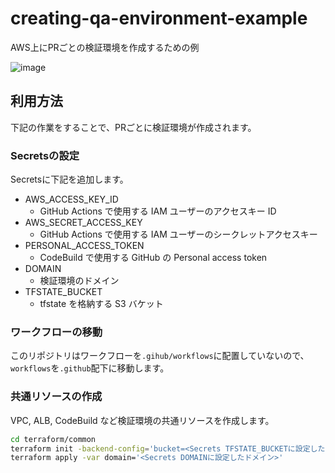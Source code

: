 # creating-qa-environment-example

AWS上にPRごとの検証環境を作成するための例

![image](https://user-images.githubusercontent.com/59072363/137606681-aa21eda2-f403-4d71-bb46-829dcf1a76cb.png)

## 利用方法

下記の作業をすることで、PRごとに検証環境が作成されます。

### Secretsの設定

Secretsに下記を追加します。

- AWS_ACCESS_KEY_ID
  - GitHub Actions で使用する IAM ユーザーのアクセスキー ID
- AWS_SECRET_ACCESS_KEY
  - GitHub Actions で使用する IAM ユーザーのシークレットアクセスキー
- PERSONAL_ACCESS_TOKEN
  - CodeBuild で使用する GitHub の Personal access token
- DOMAIN
  - 検証環境のドメイン
- TFSTATE_BUCKET
  - tfstate を格納する S3 バケット

### ワークフローの移動

このリポジトリはワークフローを`.gihub/workflows`に配置していないので、`workflows`を`.github`配下に移動します。

### 共通リソースの作成

VPC, ALB, CodeBuild など検証環境の共通リソースを作成します。

```sh
cd terraform/common
terraform init -backend-config='bucket=<Secrets TFSTATE_BUCKETに設定したS3バケット>'
terraform apply -var domain='<Secrets DOMAINに設定したドメイン>'
```

